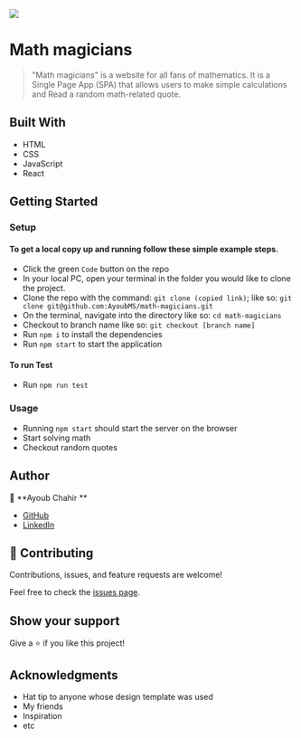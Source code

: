 ![](https://img.shields.io/badge/Microverse-blueviolet)

# Math magicians

> "Math magicians" is a website for all fans of mathematics. It is a Single Page App (SPA) that allows users to make simple calculations and Read a random math-related quote.

<!-- ![screenshot](./src/assets/images/scrnsht.png) -->

## Built With

- HTML
- CSS
- JavaScript
- React
<!-- ## Live Demo
Visit the live demo [here](https://bit.ly/3tI5qU1) -->

## Getting Started

### Setup

#### To get a local copy up and running follow these simple example steps.

- Click the green `Code` button on the repo
- In your local PC, open your terminal in the folder you would like to clone the project.
- Clone the repo with the command: `git clone (copied link)`; like so: `git clone git@github.com:AyoubMS/math-magicians.git`
- On the terminal, navigate into the directory like so: `cd math-magicians`
- Checkout to branch name like so: `git checkout [branch name]`
- Run `npm i` to install the dependencies
- Run `npm start` to start the application

#### To run Test

- Run `npm run test`

### Usage

- Running `npm start` should start the server on the browser
- Start solving math
- Checkout random quotes

## Author

👤 **Ayoub Chahir **

- [GitHub](https://github.com/AyoubMS)
- [LinkedIn](https://www.linkedin.com/in/ayoub-chahir/)

## 🤝 Contributing

Contributions, issues, and feature requests are welcome!

Feel free to check the [issues page](https://github.com/AyoubMS/math-magicians/issues).

## Show your support

Give a ⭐️ if you like this project!

## Acknowledgments

- Hat tip to anyone whose design template was used
- My friends
- Inspiration
- etc
